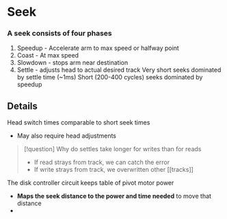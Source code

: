 # Seek
### A seek consists of four phases
1. Speedup - Accelerate arm to max speed or halfway point
2. Coast - At max speed
3. Slowdown - stops arm near destination
4. Settle - adjusts head to actual desired track
Very short seeks dominated by settle time (~1ms)
Short (200-400 cycles) seeks dominated by speedup

## Details
Head switch times comparable to short seek times
* May also require head adjustments
> [!question] Why do settles take longer for writes than for reads
> * If read strays from track, we can catch the error
> * If write strays from track, we overwritten other [[tracks]]

The disk controller circuit keeps table of pivot motor power
* **Maps the seek distance to the power and time needed** to move that distance
* 

